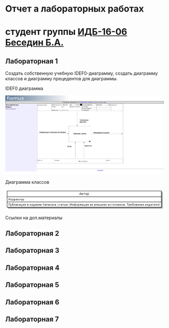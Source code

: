 # Отчет а лабораторных работах
# студент группы [ИДБ-16-06](https://github.com/stankin/design-2018/wiki/list-idb-16-06) [Беседин Б.А.](https://github.com/akumaB)

## Лабораторная 1

Создать собственную учебную IDEF0-диаграмму, создать диаграмму классов и диаграмму прецедентов для диаграммы.


IDEF0 диаграмма

![IDEF0 диаграмма](https://github.com/akumaB/Besedin.github.io/blob/master/idef0Besedin.png)

Диаграмма классов

![Диаграмма классов](https://github.com/akumaB/Besedin.github.io/blob/master/diaBesedin.png)


Ссылки на доп.материалы

## Лабораторная 2

## Лабораторная 3

## Лабораторная 4

## Лабораторная 5

## Лабораторная 6

## Лабораторная 7

